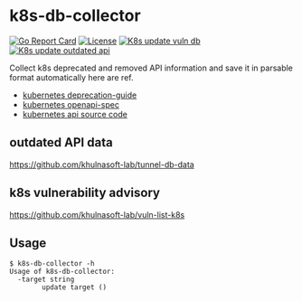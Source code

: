 # k8s-db-collector


[![Go Report Card][report-card-img]][report-card]
[![License][license-img]][license]
[![K8s update vuln db](https://github.com/khulnasoft-lab/k8s-db-collector/actions/workflows/update-vuln-db.yml/badge.svg)](https://github.com/khulnasoft-lab/k8s-db-collector/actions/workflows/update-vuln-db.yml)
[![K8s update outdated api](https://github.com/khulnasoft-lab/k8s-db-collector/actions/workflows/update-outdates-api-db.yml/badge.svg)](https://github.com/khulnasoft-lab/k8s-db-collector/actions/workflows/update-outdates-api-db.yml)

[report-card-img]: https://goreportcard.com/badge/github.com/khulnasoft-lab/k8s-db-collector
[report-card]: https://goreportcard.com/report/github.com/khulnasoft-lab/k8s-db-collector
[license-img]: https://img.shields.io/badge/License-Apache%202.0-blue.svg
[license]: https://github.com/khulnasoft-lab/k8s-db-collector/blob/main/LICENSE

Collect k8s deprecated and removed API information and save it in parsable format automatically here are ref.
 - [kubernetes deprecation-guide](https://raw.githubusercontent.com/kubernetes/website/main/content/en/docs/reference/using-api/deprecation-guide.md)
 - [kubernetes openapi-spec](https://raw.githubusercontent.com/kubernetes/kubernetes/master/api/openapi-spec/swagger.json)
 - [kubernetes api source code](https://github.com/kubernetes/kubernetes/tree/master/staging/src/k8s.io/api)

## outdated API data
https://github.com/khulnasoft-lab/tunnel-db-data

## k8s vulnerability advisory

https://github.com/khulnasoft-lab/vuln-list-k8s

## Usage

```
$ k8s-db-collector -h
Usage of k8s-db-collector:
  -target string
        update target ()
```
